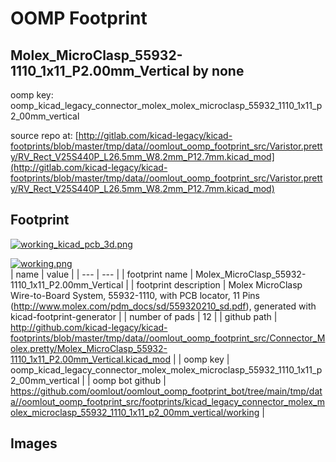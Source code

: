 # OOMP Footprint  
## Molex_MicroClasp_55932-1110_1x11_P2.00mm_Vertical  by none  
  
oomp key: oomp_kicad_legacy_connector_molex_molex_microclasp_55932_1110_1x11_p2_00mm_vertical  
  
source repo at: [http://gitlab.com/kicad-legacy/kicad-footprints/blob/master/tmp/data//oomlout_oomp_footprint_src/Varistor.pretty/RV_Rect_V25S440P_L26.5mm_W8.2mm_P12.7mm.kicad_mod](http://gitlab.com/kicad-legacy/kicad-footprints/blob/master/tmp/data//oomlout_oomp_footprint_src/Varistor.pretty/RV_Rect_V25S440P_L26.5mm_W8.2mm_P12.7mm.kicad_mod)  
## Footprint  
  
[![working_kicad_pcb_3d.png](working_kicad_pcb_3d_600.png)](working_kicad_pcb_3d.png)  
  
[![working.png](working_600.png)](working.png)  
| name | value | 
| --- | --- | 
| footprint name | Molex_MicroClasp_55932-1110_1x11_P2.00mm_Vertical | 
| footprint description | Molex MicroClasp Wire-to-Board System, 55932-1110, with PCB locator, 11 Pins (http://www.molex.com/pdm_docs/sd/559320210_sd.pdf), generated with kicad-footprint-generator | 
| number of pads | 12 | 
| github path | http://github.com/kicad-legacy/kicad-footprints/blob/master/tmp/data//oomlout_oomp_footprint_src/Connector_Molex.pretty/Molex_MicroClasp_55932-1110_1x11_P2.00mm_Vertical.kicad_mod | 
| oomp key | oomp_kicad_legacy_connector_molex_molex_microclasp_55932_1110_1x11_p2_00mm_vertical | 
| oomp bot github | https://github.com/oomlout/oomlout_oomp_footprint_bot/tree/main/tmp/data//oomlout_oomp_footprint_src/footprints/kicad_legacy_connector_molex_molex_microclasp_55932_1110_1x11_p2_00mm_vertical/working | 
## Images  

